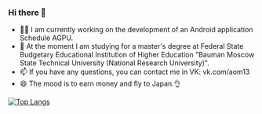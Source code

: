 ### Hi there 👋

- 🧑‍💻 I am currently working on the development of an Android application Schedule AGPU.
- 🌱 At the moment I am studying for a master's degree at Federal State Budgetary Educational Institution of Higher Education "Bauman Moscow State Technical University (National Research University)".
- 📫 If you have any questions, you can contact me in VK: vk.com/aom13
- 😄 The mood is to earn money and fly to Japan.👌

[![Top Langs](https://github-readme-stats.vercel.app/api/top-langs/?username=krutoypan3&layout=compact&theme=radical)](https://vk.com/aom13)
